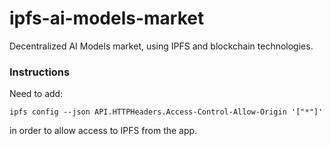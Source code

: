 # ipfs-ai-models-market

Decentralized AI Models market, using IPFS and blockchain technologies.



### Instructions

Need to add:
```
ipfs config --json API.HTTPHeaders.Access-Control-Allow-Origin '["*"]'
```
in order to allow access to IPFS from the app.
